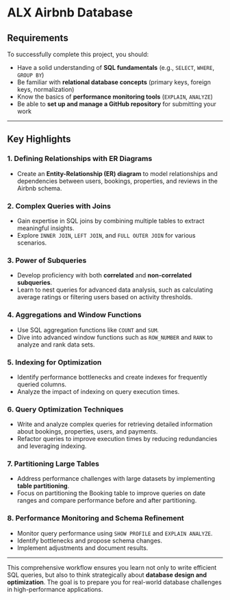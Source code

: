 # ALX Airbnb Database

## Requirements

To successfully complete this project, you should:

- Have a solid understanding of **SQL fundamentals** (e.g., `SELECT`, `WHERE`, `GROUP BY`)
- Be familiar with **relational database concepts** (primary keys, foreign keys, normalization)
- Know the basics of **performance monitoring tools** (`EXPLAIN`, `ANALYZE`)
- Be able to **set up and manage a GitHub repository** for submitting your work

---

## Key Highlights

### 1. Defining Relationships with ER Diagrams

- Create an **Entity-Relationship (ER) diagram** to model relationships and dependencies between users, bookings, properties, and reviews in the Airbnb schema.

### 2. Complex Queries with Joins

- Gain expertise in SQL joins by combining multiple tables to extract meaningful insights.
- Explore `INNER JOIN`, `LEFT JOIN`, and `FULL OUTER JOIN` for various scenarios.

### 3. Power of Subqueries

- Develop proficiency with both **correlated** and **non-correlated subqueries**.
- Learn to nest queries for advanced data analysis, such as calculating average ratings or filtering users based on activity thresholds.

### 4. Aggregations and Window Functions

- Use SQL aggregation functions like `COUNT` and `SUM`.
- Dive into advanced window functions such as `ROW_NUMBER` and `RANK` to analyze and rank data sets.

### 5. Indexing for Optimization

- Identify performance bottlenecks and create indexes for frequently queried columns.
- Analyze the impact of indexing on query execution times.

### 6. Query Optimization Techniques

- Write and analyze complex queries for retrieving detailed information about bookings, properties, users, and payments.
- Refactor queries to improve execution times by reducing redundancies and leveraging indexing.

### 7. Partitioning Large Tables

- Address performance challenges with large datasets by implementing **table partitioning**.
- Focus on partitioning the Booking table to improve queries on date ranges and compare performance before and after partitioning.

### 8. Performance Monitoring and Schema Refinement

- Monitor query performance using `SHOW PROFILE` and `EXPLAIN ANALYZE`.
- Identify bottlenecks and propose schema changes.
- Implement adjustments and document results.

---

This comprehensive workflow ensures you learn not only to write efficient SQL queries, but also to think strategically about **database design and optimization**. The goal is to prepare you for real-world database challenges in high-performance applications.